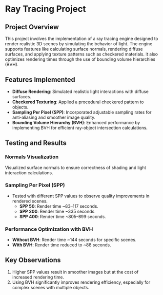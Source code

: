 # Ray Tracing Project

## Project Overview
This project involves the implementation of a ray tracing engine designed to render realistic 3D scenes by simulating the behavior of light. The engine supports features like calculating surface normals, rendering diffuse surfaces, and applying texture patterns such as checkered materials. It also optimizes rendering times through the use of bounding volume hierarchies (BVH).

## Features Implemented
- **Diffuse Rendering**: Simulated realistic light interactions with diffuse surfaces.
- **Checkered Texturing**: Applied a procedural checkered pattern to objects.
- **Sampling Per Pixel (SPP)**: Incorporated adjustable sampling rates for anti-aliasing and smoother image quality.
- **Bounding Volume Hierarchy (BVH)**: Enhanced performance by implementing BVH for efficient ray-object intersection calculations.

## Testing and Results
### Normals Visualization
Visualized surface normals to ensure correctness of shading and light interaction calculations.

### Sampling Per Pixel (SPP)
- Tested with different SPP values to observe quality improvements in rendered scenes.
  - **SPP 50**: Render time ~83–117 seconds.
  - **SPP 200**: Render time ~335 seconds.
  - **SPP 400**: Render time ~805–899 seconds.

### Performance Optimization with BVH
- **Without BVH**: Render time ~144 seconds for specific scenes.
- **With BVH**: Render time reduced to ~88 seconds.

## Key Observations
1. Higher SPP values result in smoother images but at the cost of increased rendering time.
2. Using BVH significantly improves rendering efficiency, especially for complex scenes with multiple objects.